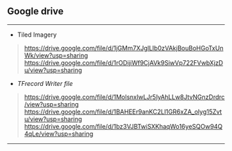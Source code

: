 ## Google drive
_______________

- Tiled Imagery
> https://drive.google.com/file/d/1jGMm7XJglLIb0zVAkjBouBoHGoTxUnWk/view?usp=sharing
> https://drive.google.com/file/d/1rODijiWf9CjAVk9SiwVp722FVwbXjzDu/view?usp=sharing


- *TFrecord Writer file*
> https://drive.google.com/file/d/1MolsnxIwLJr5IyAhLLw8JtvNGnzDrdrc/view?usp=sharing
> https://drive.google.com/file/d/1BAHEEr9anKC2Ll1GR6xZA_olyg15Zvtu/view?usp=sharing
> https://drive.google.com/file/d/1bz3VJBTwiSXKhaqWo16yeSQOw94Q4qLe/view?usp=sharing

_______________
